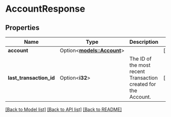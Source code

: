 # AccountResponse

## Properties

Name | Type | Description | Notes
------------ | ------------- | ------------- | -------------
**account** | Option<[**models::Account**](Account.md)> |  | [optional]
**last_transaction_id** | Option<**i32**> | The ID of the most recent Transaction created for the Account. | [optional]

[[Back to Model list]](../README.md#documentation-for-models) [[Back to API list]](../README.md#documentation-for-api-endpoints) [[Back to README]](../README.md)


